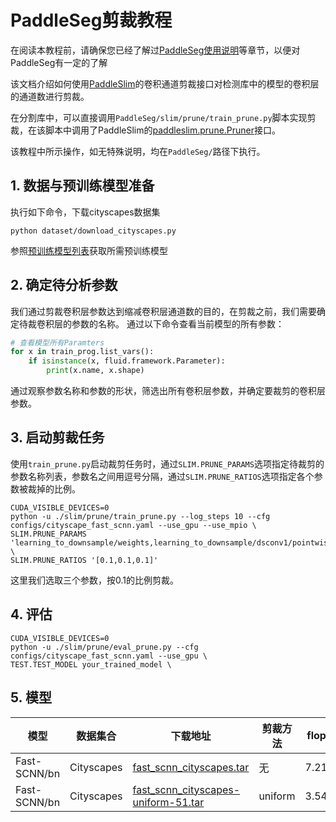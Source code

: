 # PaddleSeg剪裁教程

在阅读本教程前，请确保您已经了解过[PaddleSeg使用说明](../../docs/usage.md)等章节，以便对PaddleSeg有一定的了解

该文档介绍如何使用[PaddleSlim](https://paddlepaddle.github.io/PaddleSlim)的卷积通道剪裁接口对检测库中的模型的卷积层的通道数进行剪裁。

在分割库中，可以直接调用`PaddleSeg/slim/prune/train_prune.py`脚本实现剪裁，在该脚本中调用了PaddleSlim的[paddleslim.prune.Pruner](https://paddlepaddle.github.io/PaddleSlim/api/prune_api/#Pruner)接口。

该教程中所示操作，如无特殊说明，均在`PaddleSeg/`路径下执行。

## 1. 数据与预训练模型准备
执行如下命令，下载cityscapes数据集
```
python dataset/download_cityscapes.py
```
参照[预训练模型列表](../../docs/model_zoo.md)获取所需预训练模型

## 2. 确定待分析参数

我们通过剪裁卷积层参数达到缩减卷积层通道数的目的，在剪裁之前，我们需要确定待裁卷积层的参数的名称。
通过以下命令查看当前模型的所有参数：

```python
# 查看模型所有Paramters
for x in train_prog.list_vars():
    if isinstance(x, fluid.framework.Parameter):
        print(x.name, x.shape)

```

通过观察参数名称和参数的形状，筛选出所有卷积层参数，并确定要裁剪的卷积层参数。

## 3. 启动剪裁任务

使用`train_prune.py`启动裁剪任务时，通过`SLIM.PRUNE_PARAMS`选项指定待裁剪的参数名称列表，参数名之间用逗号分隔，通过`SLIM.PRUNE_RATIOS`选项指定各个参数被裁掉的比例。

```shell
CUDA_VISIBLE_DEVICES=0
python -u ./slim/prune/train_prune.py --log_steps 10 --cfg configs/cityscape_fast_scnn.yaml --use_gpu --use_mpio \
SLIM.PRUNE_PARAMS 'learning_to_downsample/weights,learning_to_downsample/dsconv1/pointwise/weights,learning_to_downsample/dsconv2/pointwise/weights' \
SLIM.PRUNE_RATIOS '[0.1,0.1,0.1]'
```
这里我们选取三个参数，按0.1的比例剪裁。

## 4. 评估

```shell
CUDA_VISIBLE_DEVICES=0
python -u ./slim/prune/eval_prune.py --cfg configs/cityscape_fast_scnn.yaml --use_gpu \
TEST.TEST_MODEL your_trained_model \
```

## 5. 模型

| 模型 | 数据集合 | 下载地址 |剪裁方法| flops | mIoU on val|
|---|---|---|---|---|---|
| Fast-SCNN/bn | Cityscapes |[fast_scnn_cityscapes.tar](https://paddleseg.bj.bcebos.com/models/fast_scnn_cityscape.tar) | 无 | 7.21g | 0.6964 |
| Fast-SCNN/bn | Cityscapes |[fast_scnn_cityscapes-uniform-51.tar](https://paddleseg.bj.bcebos.com/models/fast_scnn_cityscape-uniform-51.tar) | uniform | 3.54g | 0.6990 |
